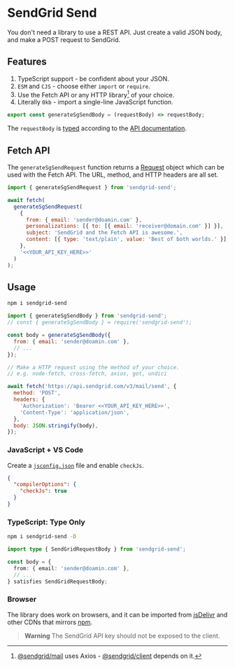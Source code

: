 # SendGrid Send

You don't need a library to use a REST API. Just create a valid JSON body, and make a POST request to SendGrid.

## Features

1. TypeScript support - be confident about your JSON.
2. `ESM` and `CJS` - choose either `import` or `require`.
3. Use the Fetch API or any HTTP library[^1] of your choice.
4. Literally `0kb` - import a single-line JavaScript function.

[^1]: [@sendgrid/mail] uses Axios - [@sendgrid/client] depends on it.

[@sendgrid/mail]: https://www.npmjs.com/package/@sendgrid/mail
[@sendgrid/client]: https://www.npmjs.com/package/@sendgrid/client

```javascript
export const generateSgSendBody = (requestBody) => requestBody;
```

The `requestBody` is [typed] according to the [API documentation].

[typed]: dist/index.d.ts
[API documentation]: https://docs.sendgrid.com/api-reference/mail-send/mail-send

## Fetch API

The `generateSgSendRequest` function returns a [Request] object which can be used with the Fetch API. The URL, method, and HTTP headers are all set.

[Request]: https://developer.mozilla.org/en-US/docs/Web/API/Request/Request

```javascript
import { generateSgSendRequest } from 'sendgrid-send';

await fetch(
  generateSgSendRequest(
    {
      from: { email: 'sender@doamin.com' },
      personalizations: [{ to: [{ email: 'receiver@domain.com' }] }],
      subject: 'SendGrid and the Fetch API is awesome.',
      content: [{ type: 'text/plain', value: 'Best of both worlds.' }],
    },
    '<<YOUR_API_KEY_HERE>>'
  )
);
```

## Usage

```bash
npm i sendgrid-send
```

```javascript
import { generateSgSendBody } from 'sendgrid-send';
// const { generateSgSendBody } = require('sendgrid-send');

const body = generateSgSendBody({
  from: { email: 'sender@doamin.com' },
  // ...
});

// Make a HTTP request using the method of your choice.
// e.g. node-fetch, cross-fetch, axios, got, undici

await fetch('https://api.sendgrid.com/v3/mail/send', {
  method: 'POST',
  headers: {
    'Authorization': 'Bearer <<YOUR_API_KEY_HERE>>',
    'Content-Type': 'application/json',
  },
  body: JSON.stringify(body),
});
```

### JavaScript + VS Code

Create a [`jsconfig.json`] file and enable `checkJs`.

[`jsconfig.json`]: https://code.visualstudio.com/docs/languages/jsconfig

```json
{
  "compilerOptions": {
    "checkJs": true
  }
}
```

### TypeScript: Type Only

```bash
npm i sendgrid-send -D
```

```typescript
import type { SendGridRequestBody } from 'sendgrid-send';

const body = {
  from: { email: 'sender@doamin.com' },
  // ...
} satisfies SendGridRequestBody;
```

### Browser

The library does work on browsers, and it can be imported from [jsDelivr] and other CDNs that mirrors [npm].

[jsDelivr]: https://www.jsdelivr.com/
[npm]: https://www.npmjs.com/

> **Warning**
> The SendGrid API key should not be exposed to the client.

